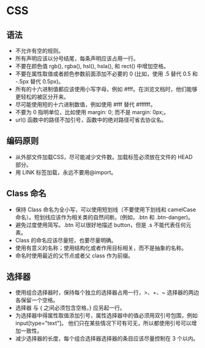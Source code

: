 
# CSS

## 语法

- 不允许有空的规则。
- 所有声明应该以分号结尾，每条声明应该占用一行。
- 不要在颜色值 rgb(), rgba(), hsl(), hsla(), 和 rect() 中增加空格。
- 不要在属性取值或者颜色参数前面添加不必要的 0 (比如，使用 .5 替代 0.5 和 -.5px 替代 0.5px)。
- 所有的十六进制值都应该使用小写字母，例如 #fff。在浏览文档时，他们能够更轻松的被区分开来。
- 尽可能使用短的十六进制数值，例如使用 #fff 替代 #ffffff。
- 不要为 0 指明单位，比如使用 margin: 0; 而不是 margin: 0px;。
- url() 函数中的路径不加引号，函数中的绝对路径可省去协议名。

## 编码原则

- 从外部文件加载CSS，尽可能减少文件数。加载标签必须放在文件的 HEAD 部分。
- 用 LINK 标签加载，永远不要用@import。

## Class 命名

- 保持 Class 命名为全小写，可以使用短划线（不要使用下划线和 camelCase 命名）。短划线应该作为相关类的自然间断。(例如，.btn 和 .btn-danger)。
- 避免过度使用简写。.btn 可以很好地描述 button，但是 .s 不能代表任何元素。
- Class 的命名应该尽量短，也要尽量明确。
- 使用有意义的名称；使用结构化或者作用目标相关，而不是抽象的名称。
- 命名时使用最近的父节点或者父 class 作为前缀。


## 选择器

- 使用组合选择器时，保持每个独立的选择器占用一行，>、+、~ 选择器的两边各保留一个空格。
- 选择器 与 { 之间必须包含空格，} 应另起一行。
- 为选择器中得属性取值添加引号，属性选择器中的值必须用双引号包围，例如 input[type="text"]。 他们只在某些情况下可有可无，所以都使用引号可以增加一致性。
- 减少选择器的长度，每个组合选择器选择器的条目应该尽量控制在 3 个以内。